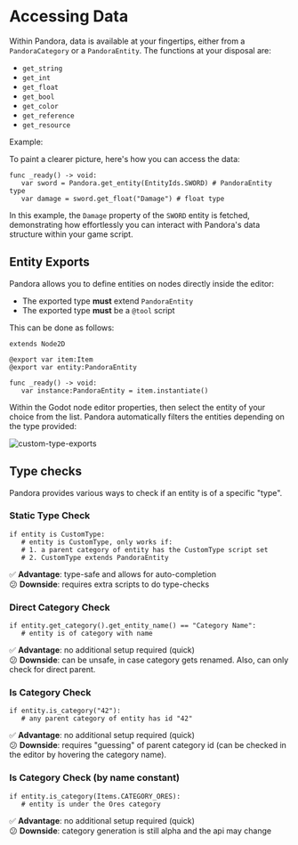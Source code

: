 # Accessing Data

Within Pandora, data is available at your fingertips, either from a `PandoraCategory` or a `PandoraEntity`. The functions at your disposal are:

- `get_string`
- `get_int`
- `get_float`
- `get_bool`
- `get_color`
- `get_reference`
- `get_resource`

Example:

To paint a clearer picture, here's how you can access the data:

```gdscript
func _ready() -> void:
   var sword = Pandora.get_entity(EntityIds.SWORD) # PandoraEntity type
   var damage = sword.get_float("Damage") # float type
```

In this example, the `Damage` property of the `SWORD` entity is fetched, demonstrating how effortlessly you can interact with Pandora's data structure within your game script.

## Entity Exports

Pandora allows you to define entities on nodes directly inside the editor:

- The exported type **must** extend `PandoraEntity`
- The exported type **must** be a `@tool` script

This can be done as follows:

```gdscript
extends Node2D

@export var item:Item
@export var entity:PandoraEntity

func _ready() -> void:
   var instance:PandoraEntity = item.instantiate()
```

Within the Godot node editor properties, then select the entity of your choice from the list. Pandora automatically filters the entities depending on the type provided:

![custom-type-exports](../assets/custom_type_exports.gif)

## Type checks

Pandora provides various ways to check if an entity is of a specific "type".

### Static Type Check

```gdscript
if entity is CustomType:
   # entity is CustomType, only works if:
   # 1. a parent category of entity has the CustomType script set
   # 2. CustomType extends PandoraEntity
```

✅ **Advantage**: type-safe and allows for auto-completion</br>
😕 **Downside**: requires extra scripts to do type-checks

### Direct Category Check

```gdscript
if entity.get_category().get_entity_name() == "Category Name":
   # entity is of category with name
```

✅ **Advantage**: no additional setup required (quick)</br>
😕 **Downside**: can be unsafe, in case category gets renamed. Also, can only check for direct parent.

### Is Category Check

```gdscript
if entity.is_category("42"):
   # any parent category of entity has id "42"
```

✅ **Advantage**: no additional setup required (quick)</br>
😕 **Downside**: requires "guessing" of parent category id (can be checked in the editor by hovering the category name).

### Is Category Check (by name constant)

```gdscript
if entity.is_category(Items.CATEGORY_ORES):
   # entity is under the Ores category
```

✅ **Advantage**: no additional setup required (quick)</br>
😕 **Downside**: category generation is still alpha and the api may change
